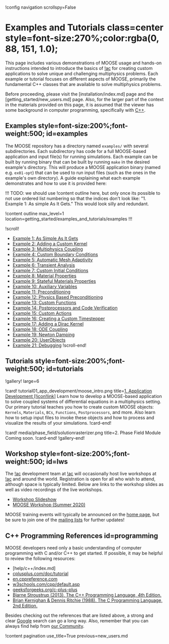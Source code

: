 !config navigation scrollspy=False
<!--I need more room for !gallery display here-->

# Examples and Tutorials class=center style=font-size:270%;color:rgba(0, 88, 151, 1.0);

This page includes various demonstrations of MOOSE usage and hands-on instructions intended to introduce the basics of [!ac](MOOSE) for creating custom applications to solve unique and challenging multiphysics problems. Each example or tutorial focuses on different aspects of MOOSE, primarily the fundamental C++ classes that are available to solve multiphysics problems.

Before proceeding, please visit the [installation/index.md] page and the [getting_started/new_users.md] page. Also, for the larger part of the context in the materials provided on this page, it is assumed that the viewer has some background in computer programming, specifically with [C++](#programming).

## Examples style=font-size:200%;font-weight:500; id=examples

The MOOSE repository has a directory named `examples/` with several subdirectories. Each subdirectory
has code for a full MOOSE-based application and input file(s) for running simulations. Each example can
be built by running binary that can be built by running `make` in the desired example's directory.
This will produce a MOOSE application binary (named e.g. `ex01-opt`) that can be used to run input
files (such as the ones in the example's own directory).  A guide explaining what each example
demonstrates and how to use it is provided here:

!!!
TODO: we should use !content outline here, but only once its possible to not use ordered list numbering so that the indices don't look like: "1. Example 1: As simple As It Gets." This would look silly and redundant.

!content outline max_level=1 location=getting_started/examples_and_tutorials/examples
!!!

!scroll!
- [Example 1: As Simple As It Gets](examples/ex01_inputfile.md)
- [Example 2: Adding a Custom Kernel](examples/ex02_kernel.md)
- [Example 3: Multiphysics Coupling](examples/ex03_coupling.md)
- [Example 4: Custom Boundary Conditions](examples/ex04_bcs.md)
- [Example 5: Automatic Mesh Adaptivity](examples/ex05_amr.md)
- [Example 6: Transient Analysis](examples/ex06_transient.md)
- [Example 7: Custom Initial Conditions](examples/ex07_ics.md)
- [Example 8: Material Properties](examples/ex08_materials.md)
- [Example 9: Stateful Materials Properties](examples/ex09_stateful_materials.md)
- [Example 10: Auxiliary Variables](examples/ex10_aux.md)
- [Example 11: Preconditioning](examples/ex11_prec.md)
- [Example 12: Physics Based Preconditioning](examples/ex12_pbp.md)
- [Example 13: Custom Functions](examples/ex13_functions.md)
- [Example 14: Postprocessors and Code Verification](examples/ex14_pps.md)
- [Example 15: Custom Actions](examples/ex15_actions.md)
- [Example 16: Creating a Custom Timestepper](examples/ex16_timestepper.md)
- [Example 17: Adding a Dirac Kernel](examples/ex17_dirac.md)
- [Example 18: ODE Coupling](examples/ex18_scalar_kernel.md)
- [Example 19: Newton Damping](examples/ex19_dampers.md)
- [Example 20: UserObjects](examples/ex20_user_objects.md)
- [Example 21: Debugging](examples/ex21_debugging.md)
!scroll-end!

## Tutorials style=font-size:200%;font-weight:500; id=tutorials

!gallery! large=6

!card! tutorial01_app_development/moose_intro.png title=[1. Application Development [!icon!link]](tutorial01_app_development/index.md)
Learn how to develop a MOOSE-based application to solve coupled systems of differential equations in a multiphysics setting. Our primary tutorial teaches you how to create custom MOOSE objects: `Kernels`, `Materials`, `BCs`, `Functions`, `Postprocessors`, and more. Also learn how to setup input files to invoke these objects and how to process and visualize the results of your simulations.
!card-end!

!card! media/phase_field/solutionrasterizer.png title=2. Phase Field Module
Coming soon.
!card-end!
!gallery-end!

## Workshop style=font-size:200%;font-weight:500; id=lws

The [!ac](MOOSE) development team at [!ac](INL) will occasionally host live workshops at [!ac](INL) and around the world. Registration is open for all who wish to attend, although space is typically limited. Below are links to the workshop slides as well as video recordings of the live workshops.

- [Workshop Slideshow](https://www.mooseframework.org/workshop)
- [MOOSE Workshop (Summer 2020)](https://www.youtube.com/watch?v=2tJwBsYaLaI)

MOOSE training events will typically be announced on the [home page](/), but be sure to join one of the [mailing lists](new_users.md#join) for further updates!

## C++ Programming References id=programming

MOOSE developers need only a basic understanding of computer programming with C and/or C++ to get started. If possible, it may be helpful to review the following resources:

- [help/c++/index.md]
- [cplusplus.com/doc/tutorial](http://www.cplusplus.com/doc/tutorial/)
- [en.cppreference.com](https://en.cppreference.com/)
- [w3schools.com/cpp/default.asp](https://www.w3schools.com/cpp/default.asp)
- [geeksforgeeks.org/c-plus-plus](https://www.geeksforgeeks.org/c-plus-plus/)
- [Bjarne Stroustrup (2013). The C++ Programming Language, 4th Edition.](https://www.stroustrup.com/4th.html)
- [Brian Kernighan & Dennis Ritchie (1988). The C Programming Language, 2nd Edition.](http://s3-us-west-2.amazonaws.com/belllabs-microsite-dritchie/cbook/index.html)

Besides checking out the references that are listed above, a strong and clear [Google](https://www.google.com/) search can go a long way. Also, remember that you can always find help from [our Community](help/contact_us.md).

!content pagination use_title=True
                    previous=new_users.md
